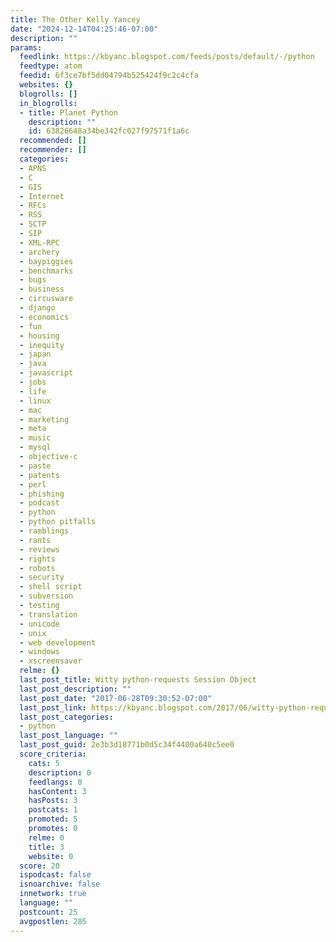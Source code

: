 ```yaml
---
title: The Other Kelly Yancey
date: "2024-12-14T04:25:46-07:00"
description: ""
params:
  feedlink: https://kbyanc.blogspot.com/feeds/posts/default/-/python
  feedtype: atom
  feedid: 6f3ce7bf5dd04794b525424f9c2c4cfa
  websites: {}
  blogrolls: []
  in_blogrolls:
  - title: Planet Python
    description: ""
    id: 63826648a34be342fc027f97571f1a6c
  recommended: []
  recommender: []
  categories:
  - APNS
  - C
  - GIS
  - Internet
  - RFCs
  - RSS
  - SCTP
  - SIP
  - XML-RPC
  - archery
  - baypiggies
  - benchmarks
  - bugs
  - business
  - circusware
  - django
  - economics
  - fun
  - housing
  - inequity
  - japan
  - java
  - javascript
  - jobs
  - life
  - linux
  - mac
  - marketing
  - meta
  - music
  - mysql
  - objective-c
  - paste
  - patents
  - perl
  - phishing
  - podcast
  - python
  - python pitfalls
  - ramblings
  - rants
  - reviews
  - rights
  - robots
  - security
  - shell script
  - subversion
  - testing
  - translation
  - unicode
  - unix
  - web development
  - windows
  - xscreensaver
  relme: {}
  last_post_title: Witty python-requests Session Object
  last_post_description: ""
  last_post_date: "2017-06-28T09:30:52-07:00"
  last_post_link: https://kbyanc.blogspot.com/2017/06/witty-python-requests-session-object.html
  last_post_categories:
  - python
  last_post_language: ""
  last_post_guid: 2e3b3d18771b0d5c34f4400a640c5ee0
  score_criteria:
    cats: 5
    description: 0
    feedlangs: 0
    hasContent: 3
    hasPosts: 3
    postcats: 1
    promoted: 5
    promotes: 0
    relme: 0
    title: 3
    website: 0
  score: 20
  ispodcast: false
  isnoarchive: false
  innetwork: true
  language: ""
  postcount: 25
  avgpostlen: 285
---
```

